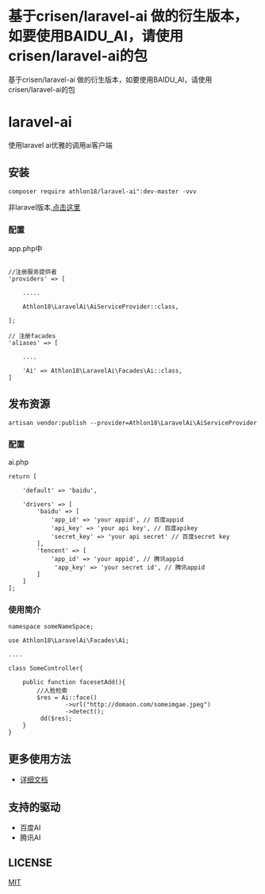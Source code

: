 # 基于crisen/laravel-ai 做的衍生版本，如要使用BAIDU_AI，请使用crisen/laravel-ai的包

基于crisen/laravel-ai 做的衍生版本，如要使用BAIDU_AI，请使用crisen/laravel-ai的包

# laravel-ai
使用laravel ai优雅的调用ai客户端

## 安装

~~~
composer require athlon18/laravel-ai":dev-master -vvv
~~~

非laravel版本,[点击这里](https://github.com/crisenchou/ai)

### 配置

app.php中

~~~

//注册服务提供者
'providers' => [
    
    .....
    
    Athlon18\LaravelAi\AiServiceProvider::class,
    
];

// 注册facades
'aliases' => [
    
    ....
    
    'Ai' => Athlon18\LaravelAi\Facades\Ai::class,
]
~~~

## 发布资源

~~~
artisan vendor:publish --provider=Athlon18\LaravelAi\AiServiceProvider
~~~

### 配置

ai.php

~~~
return [
    
    'default' => 'baidu',

    'drivers' => [
        'baidu' => [
            'app_id' => 'your appid', // 百度appid
            'api_key' => 'your api key', // 百度apikey
            'secret_key' => 'your api secret' // 百度secret key
        ],
        'tencent' => [
       	 	'app_id' => 'your appid', // 腾讯appid
       		 'app_key' => 'your secret id', // 腾讯appid
    	]
    ]
];
~~~



### 使用简介

~~~php+HTML
namespace someNameSpace;

use Athlon18\LaravelAi\Facades\Ai;

....

class SomeController{

	public function facesetAdd(){
		//人脸检索
		$res = Ai::face()
		        ->url("http://domaon.com/someimgae.jpeg")
		        ->detect();
		 dd($res);
	}
}
~~~



## 更多使用方法

- [详细文档](http://ai.crisen.org)

## 支持的驱动

- 百度AI
- 腾讯AI

## LICENSE

[MIT](LICENSE)

